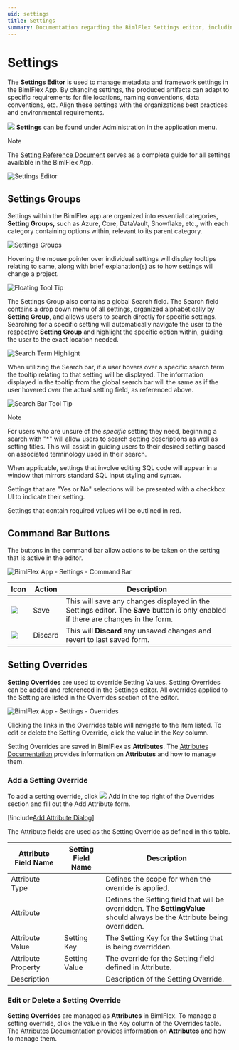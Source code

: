 ```yaml
---
uid: settings
title: Settings
summary: Documentation regarding the BimlFlex Settings editor, including editor fields, action buttons, field descriptions, setting options, and overrides.
---
```

# Settings

The **Settings Editor** is used to manage metadata and framework settings in the BimlFlex App.
By changing settings, the produced artifacts can adapt to specific requirements for file locations, naming conventions, data conventions, etc.
Align these settings with the organizations best practices and environmental requirements.

<img class="icon-col m-5" src="images/svg-icons/settings.svg" /> **Settings** can be found under Administration in the application menu.

> [!NOTE]
> The [Setting Reference Document](../reference-documentation/metadata-settings.md) serves as a complete guide for all settings available in the BimlFlex App.

![Settings Editor](images/settings-editor.png "Settings Editor")

## Settings Groups

Settings within the BimlFlex app are organized into essential categories, **Setting Groups,** such as Azure, Core, DataVault, Snowflake, etc., with each category containing options within, relevant to its parent category.

![Settings Groups](images/settings-group.png "Settings Groups")

Hovering the mouse pointer over individual settings will display tooltips relating to same, along with brief explanation(s) as to how settings will change a project.

![Floating Tool Tip](images/settings-floating-tool-tip.png "Floating Tool Tips")

The Settings Group also contains a global Search field.
The Search field contains a drop down menu of all settings, organized alphabetically by **Setting Group**, and allows users to search directly for specific settings.
Searching for a specific setting will automatically navigate the user to the respective **Setting Group** and highlight the specific option within, guiding the user to the exact location needed.

![Search Term Highlight](images/search-term-highlight.gif "Search Term Highlight")

When utilizing the Search bar, if a user hovers over a specific search term the tooltip relating to that setting will be displayed.
The information displayed in the tooltip from the global search bar will the same as if the user hovered over the actual setting field, as referenced above.

![Search Bar Tool Tip](images/search-tool-tip.png "Search Bar Tool Tips")

> [!NOTE]
> For users who are unsure of the *specific* setting they need, beginning a search with "*" will allow users to search setting descriptions as well as setting titles.
> This will assist in guiding users to their desired setting based on associated terminology used in their search.

When applicable, settings that involve editing SQL code will appear in a window that mirrors standard SQL input styling and syntax.

Settings that are "Yes or No" selections will be presented with a checkbox UI to indicate their setting.

Settings that contain required values will be outlined in red.

## Command Bar Buttons

The buttons in the command bar allow actions to be taken on the setting that is active in the editor.

![BimlFlex App - Settings - Command Bar](images/bfx-settings-command-bar.png "BimlFlex App - Settings - Command Bar")

<!--
![BimlFlex App - Settings - Command Bar](images/bimlflex-app-settings-command-bar.64566.png "BimlFlex App - Settings - Command Bar")
-->

| Icon                                                                       | Action  | Description                                                                                                                        |
| -------------------------------------------------------------------------- | ------- | ---------------------------------------------------------------------------------------------------------------------------------- |
| <div class="icon-col m-5"><img src="images/svg-icons/save.svg" /></div>    | Save    | This will save any changes displayed in the Settings editor. The **Save** button is only enabled if there are changes in the form. |
| <div class="icon-col m-5"><img src="images/svg-icons/discard.svg" /></div> | Discard | This will **Discard** any unsaved changes and revert to last saved form. |

## Setting Overrides

**Setting Overrides** are used to override Setting Values.
Setting Overrides can be added and referenced in the Settings editor.
All overrides applied to the Setting are listed in the Overrides section of the editor.

![BimlFlex App - Settings - Overrides](images/bimlflex-app-settings-overrides.64566.png "BimlFlex App - Settings - Overrides")

Clicking the links in the Overrides table will navigate to the item listed.
To edit or delete the Setting Override, click the value in the Key column.

Setting Overrides are saved in BimlFlex as **Attributes**.
The [Attributes Documentation](attributes.md) provides information on **Attributes** and how to manage them.

### Add a Setting Override

To add a setting override, click <img class="icon-col m-5" src="images/svg-icons/add.svg" /> Add in the top right of the Overrides section and fill out the Add Attribute form.

[!include[Add Attribute Dialog](_dialog-add-attribute.md)]

The Attribute fields are used as the Setting Override as defined in this table.

| Attribute Field Name | Setting Field Name | Description                                                                                                              |
| -------------------- | ------------------ | ------------------------------------------------------------------------------------------------------------------------ |
| Attribute Type       |                    | Defines the scope for when the override is applied.                                                                      |
| Attribute            |                    | Defines the Setting field that will be overridden. The **SettingValue** should always be the Attribute being overridden. |
| Attribute Value      | Setting Key        | The Setting Key for the Setting that is being overridden.                                                                |
| Attribute Property   | Setting Value      | The override for the Setting field defined in Attribute.                                                                 |
| Description          |                    | Description of the Setting Override.                                                                                      |

### Edit or Delete a Setting Override

**Setting Overrides** are managed as **Attributes** in BimlFlex.
To manage a setting override, click the value in the Key column of the Overrides table.
The [Attributes Documentation](attributes.md) provides information on **Attributes** and how to manage them.
